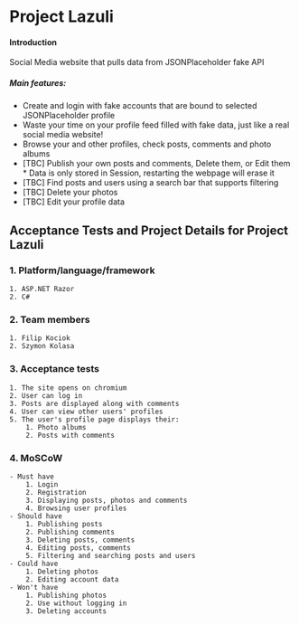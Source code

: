 
# Project Lazuli

#### Introduction

Social Media website that pulls data from JSONPlaceholder fake API

##### Main features:

* Create and login with fake accounts that are bound to selected JSONPlaceholder profile
* Waste your time on your profile feed filled with fake data, just like a real social media website!
* Browse your and other profiles, check posts, comments and photo albums
* [TBC] Publish your own posts and comments, Delete them, or Edit them
<br/>\* Data is only stored in Session, restarting the webpage will erase it
* [TBC] Find posts and users using a search bar that supports filtering
* [TBC] Delete your photos
* [TBC] Edit your profile data


## Acceptance Tests and Project Details for Project Lazuli

### 1. Platform/language/framework
    1. ASP.NET Razor
    2. C#
### 2. Team members
    1. Filip Kociok
    2. Szymon Kolasa
### 3. Acceptance tests
    1. The site opens on chromium
    2. User can log in
    3. Posts are displayed along with comments
    4. User can view other users' profiles
    5. The user's profile page displays their:
        1. Photo albums
        2. Posts with comments
### 4. MoSCoW
    - Must have
        1. Login
        2. Registration
        3. Displaying posts, photos and comments
        4. Browsing user profiles
    - Should have
        1. Publishing posts
        2. Publishing comments
        3. Deleting posts, comments
        4. Editing posts, comments
        5. Filtering and searching posts and users
    - Could have
        1. Deleting photos
        2. Editing account data
    - Won't have
        1. Publishing photos
        2. Use without logging in
        3. Deleting accounts
